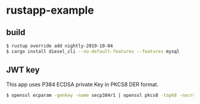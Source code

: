 # rustapp-example

## build

```sh
$ rustup override add nightly-2019-10-04
$ cargo install diesel_cli --no-default-features --features mysql
```

## JWT key

This app uses P384 ECDSA private Key in PKCS8 DER format.

```sh
$ openssl ecparam -genkey -name secp384r1 | openssl pkcs8 -topk8 -nocrypt -outform DER > key/secp384r1.priv.key
```
